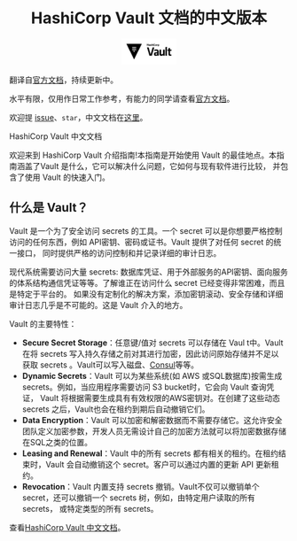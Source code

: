 <h1 align="center">
  HashiCorp Vault 文档的中文版本
</h1>
<p align="center">
  <img alt="HashiCorp Vault" src="docs/imgs/logo.png" width="20%" height="">
</p>

翻译自[官方文档](https://www.vaultproject.io/)，持续更新中。

水平有限，仅用作日常工作参考，有能力的同学请查看[官方文档](https://www.vaultproject.io/)。

欢迎提 [issue](https://github.com/shipengqi/vault-docs-Zh-CN/issues)、`star`，中文文档在[这里](https://github.com/shipengqi/vault-docs-Zh-CN)。

HashiCorp Vault 中文文档

欢迎来到 HashiCorp Vault 介绍指南!本指南是开始使用 Vault 的最佳地点。本指南涵盖了Vault 是什么，它可以解决什么问题，它如何与现有软件进行比较，
并包含了使用 Vault 的快速入门。

## 什么是 Vault？
Vault 是一个为了安全访问 secrets 的工具。一个 secret 可以是你想要严格控制访问的任何东西，例如 API密钥、密码或证书。Vault 提供了对任何 secret 的统一接口，
同时提供严格的访问控制和并记录详细的审计日志。

现代系统需要访问大量 secrets: 数据库凭证、用于外部服务的API密钥、面向服务的体系结构通信凭证等等。了解谁正在访问什么 secret 已经变得非常困难，而且是特定于平台的。
如果没有定制化的解决方案，添加密钥滚动、安全存储和详细审计日志几乎是不可能的。这是 Vault 介入的地方。

Vault 的主要特性：
- **Secure Secret Storage**：任意键/值对 secrets 可以存储在 Vaul t中。Vault 在将 secrets 写入持久存储之前对其进行加密，因此访问原始存储并不足以
获取 secrets 。Vault可以写入磁盘、[Consul](https://www.consul.io/)等等。
- **Dynamic Secrets**：Vault 可以为某些系统(如 AWS 或SQL数据库)按需生成 secrets。例如，当应用程序需要访问 S3 bucket时，它会向 Vault 查询凭证，
Vault 将根据需要生成具有有效权限的AWS密钥对。在创建了这些动态 secrets 之后，Vault也会在租约到期后自动撤销它们。
- **Data Encryption**：Vault 可以加密和解密数据而不需要存储它。这允许安全团队定义加密参数，开发人员无需设计自己的加密方法就可以将加密数据存储在SQL之类的位置。
- **Leasing and Renewal**：Vault 中的所有 secrets 都有相关的租约。在租约结束时，Vault 会自动撤销这个 secret。客户可以通过内置的更新 API 更新租约。
- **Revocation**：Vault 内置支持 secrets 撤销。Vault不仅可以撤销单个 secret，还可以撤销一个 secrets 树，例如，由特定用户读取的所有 secrets，
或特定类型的所有 secrets。


查看[HashiCorp Vault 中文文档](https://github.com/shipengqi/vault-docs-Zh-CN)。